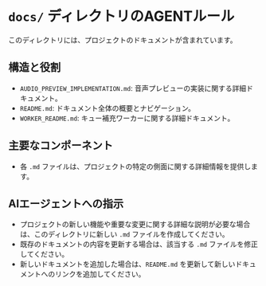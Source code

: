 # `docs/` ディレクトリのAGENTルール

このディレクトリには、プロジェクトのドキュメントが含まれています。

## 構造と役割

- `AUDIO_PREVIEW_IMPLEMENTATION.md`: 音声プレビューの実装に関する詳細ドキュメント。
- `README.md`: ドキュメント全体の概要とナビゲーション。
- `WORKER_README.md`: キュー補充ワーカーに関する詳細ドキュメント。

## 主要なコンポーネント

- 各 `.md` ファイルは、プロジェクトの特定の側面に関する詳細情報を提供します。

## AIエージェントへの指示

- プロジェクトの新しい機能や重要な変更に関する詳細な説明が必要な場合は、このディレクトリに新しい `.md` ファイルを作成してください。
- 既存のドキュメントの内容を更新する場合は、該当する `.md` ファイルを修正してください。
- 新しいドキュメントを追加した場合は、`README.md` を更新して新しいドキュメントへのリンクを追加してください。